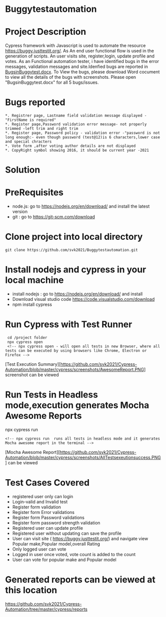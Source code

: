 # Buggytestautomation

# Project Description
  
  Cypress framework with Javascript is used to automate the resource https://buggy.justtestit.org/.
  As  An end user functional flow is used in the generation of scripts. An user visits site, register,login, update profile and votes.
  As an Functional automation tester, i have identified bugs in the error messages, validation messages and site.Idenfied bugs are reported in
  [BugsinBuggytest.docx](https://github.com/svk2021/Cypress-Automation/blob/master/BugsinBuggytest.docx). To View the bugs, please download Word cocument to view all the details of the bugs with screenshots.
  Please open "BugsinBuggytest.docx" for all 5 bugs/issues.
  
# Bugs reported
 
    *. Registrer page, Lastname field validation message displayed - "FirstName is required"
    *. Register page,Password validation error message- not properly trimmed -left trim and right trim
    *. Register page, Password policy - validation error -"password is not long enough:- even though password (test@12)is 6 characters,lower case and special chracters
    *. Vote form ,after voting author details are not displayed
    *. CopyRight symbol showing 2016, it should be current year -2021
    
    
  
  
  
  
  
  # Solution
  
  # PreRequisites
  * node.js: go to https://nodejs.org/en/download/ and install the latest version 
  * git : go to https://git-scm.com/download 
  # Clone project into local directory

  ```
  git clone https://github.com/svk2021/Buggytestautomation.git
  ```
  # Install nodejs and cypress in your local machine
  * install nodejs : go to https://nodejs.org/en/download/ and install
  * Download visual studio code https://code.visualstudio.com/download
  * npm install cypress
  # Run Cypress with Test Runner
  ```
   cd /project folder
   npx cypress open
   <!-- npx cypress open - will open all tests in new Browser, where all tests can be executed by using browsers like Chrome, Electron or Firefox -->
   ```
   [Test Execution Summary][https://github.com/svk2021/Cypress-Automation/blob/master/cypress/screenshots/AwesomeReport.PNG] screenshot can be viewed
  # Run Tests in  Headless mode,execution generates Mocha Awesome Reports
   npx cypress run
   ```
   <!-- npx cypress run  runs all tests in headless mode and it generates Mocha awesome report in the terminal -->
  
   ```

   [Mocha Awesome Report][https://github.com/svk2021/Cypress-Automation/blob/master/cypress/screenshots/AllTestsexeutionsuccess.PNG] can be viewed
  
  # Test Cases Covered
  * registered user only can login
  * Login-valid and Invalid test
  * Register form validation
  * Register form Error validations
  * Register form Password validations
  * Register form password strength validation
  * Registered user can update profile
  * Registered user without updating can save the profile
  * User can visit site ( https://buggy.justtestit.org/) and navigate view Popular make,Popular model,overall Rating
  * Only logged user can vote 
  * Logged in user once voted, vote count is added to the count
  * User can vote for popular make and Popular model

  

  # Generated reports  can be viewed at this location
  https://github.com/svk2021/Cypress-Automation/tree/master/cypress/reports
  
  
  